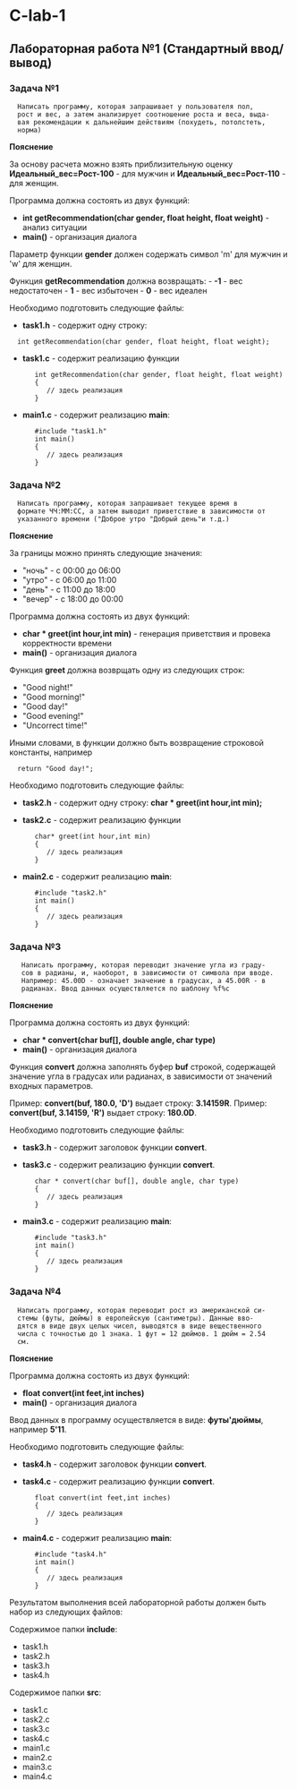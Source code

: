 # C-lab-1

## Лабораторная работа №1 (Стандартный ввод/вывод)

### **Задача №1**

```
  Написать программу, которая запрашивает у пользователя пол,
  рост и вес, а затем анализирует соотношение роста и веса, выда-
  вая рекомендации к дальнейшим действиям (похудеть, потолстеть,
  норма)
```

**Пояснение**

За основу расчета можно взять приблизительную оценку **Идеальный_вес=Рост-100** - для мужчин и **Идеальный_вес=Рост-110** - для женщин.

Программа должна состоять из двух функций:

  - **int getRecommendation(char gender, float height, float weight)** - анализ ситуации
  - **main()** - организация диалога
  
  Параметр функции **gender** должен содержать символ 'm' для мужчин и 'w' для женщин.
  
  Функция **getRecommendation** должна возвращать:
     - **-1** - вес недостаточен
     - **1** - вес избыточен
     - **0** - вес идеален
     
Необходимо подготовить следующие файлы:

 * **task1.h** - содержит одну строку: 
  
  ``` 
    int getRecommendation(char gender, float height, float weight);
  ```
  
 * **task1.c** - содержит реализацию функции
 
   ```
      int getRecommendation(char gender, float height, float weight)
      {
         // здесь реализация
      }
   ```
 * **main1.c** - содержит реализацию **main**:
   ```
      #include "task1.h"
      int main()
      {
         // здесь реализация
      }
   ```  
 
 ### **Задача №2**
 
  ```
    Написать программу, которая запрашивает текущее время в 
    формате ЧЧ:ММ:СС, а затем выводит приветствие в зависимости от
    указанного времени ("Доброе утро "Добрый день"и т.д.)
  ```

**Пояснение**

  За границы можно принять следующие значения: 
  - "ночь" - с 00:00 до 06:00
  - "утро" - с 06:00 до 11:00
  - "день" - с 11:00 до 18:00
  - "вечер" - с 18:00 до 00:00
  
Программа должна состоять из двух функций:

  - **char * greet(int hour,int min)** - генерация приветствия и провека корректности времени
  - **main()** - организация диалога
  
Функция **greet** должна возврщать одну из следующих строк:
  - "Good night!"
  - "Good morning!"
  - "Good day!"
  - "Good evening!"
  - "Uncorrect time!"

Иными словами, в функции должно быть возвращение строковой константы, например

```
  return "Good day!";
```

Необходимо подготовить следующие файлы:

 * **task2.h** - содержит одну строку: **char * greet(int hour,int min);**
 * **task2.c** - содержит реализацию функции
 
   ```
      char* greet(int hour,int min)
      {
         // здесь реализация
      }
   ```
 * **main2.c** - содержит реализацию **main**:
   ```
      #include "task2.h"
      int main()
      {
         // здесь реализация
      }
   ```  
 ### **Задача №3**
 
  ```
     Написать программу, которая переводит значение угла из граду-
     сов в радианы, и, наоборот, в зависимости от символа при вводе.
     Например: 45.00D - означает значение в градусах, а 45.00R - в
     радианах. Ввод данных осуществляется по шаблону %f%c
  ```
  **Пояснение**
  
Программа должна состоять из двух функций:

  - **char * convert(char buf[], double angle, char type)** 
  - **main()** - организация диалога
  
Функция **convert** должна заполнять буфер **buf** строкой, содержащей значение угла в градусах или радианах,
в зависимости от значений входных параметров. 

Пример: **convert(buf, 180.0, 'D')** выдает строку: **3.14159R**.
Пример: **convert(buf, 3.14159, 'R')** выдает строку: **180.0D**.

Необходимо подготовить следующие файлы:

 * **task3.h** - содержит заголовок функции **convert**.
 * **task3.c** - содержит реализацию функции **convert**.
 
   ```      
      char * convert(char buf[], double angle, char type)
      {
         // здесь реализация
      }
   ```
 * **main3.c** - содержит реализацию **main**:
   ```
      #include "task3.h"
      int main()
      {
         // здесь реализация
      }
   ```  
  
  ### **Задача №4**
 
  ```
    Написать программу, которая переводит рост из американской си-
    стемы (футы, дюймы) в европейскую (сантиметры). Данные вво-
    дятся в виде двух целых чисел, выводятся в виде вещественного
    числа с точностью до 1 знака. 1 фут = 12 дюймов. 1 дюйм = 2.54
    см.
  ```
  **Пояснение**
  
Программа должна состоять из двух функций:

  - **float convert(int feet,int inches)** 
  - **main()** - организация диалога
  
Ввод данных в программу осуществляется в виде:  **футы'дюймы**, например **5'11**.  
  
Необходимо подготовить следующие файлы:

 * **task4.h** - содержит заголовок функции **convert**.
 * **task4.c** - содержит реализацию функции **convert**.
 
   ```      
      float convert(int feet,int inches)
      {
         // здесь реализация
      }
   ```
 * **main4.c** - содержит реализацию **main**:
   ```
      #include "task4.h"
      int main()
      {
         // здесь реализация
      }
   ```
   
  Результатом выполнения всей лабораторной работы должен быть набор из следующих файлов:
  

  Содержимое папки **include**:

  - task1.h
  - task2.h
  - task3.h
  - task4.h

  Содержимое папки **src**:
  
  - task1.c
  - task2.c
  - task3.c
  - task4.c
  - main1.c
  - main2.c
  - main3.c
  - main4.c
  
  
  